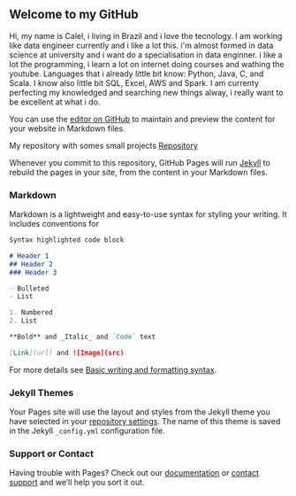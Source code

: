 ## Welcome to my GitHub

Hi, my name is Calel, i living in Brazil and i love the tecnology. I am working like data engineer currently and i like a lot this. i'm almost formed in data science at university and i want do a specialisation in data enginner. i like a lot the programming, i learn a lot on internet doing courses and wathing the youtube. Languages that i already little bit know: Python, Java, C, and Scala. I know also little bit SQL, Excel, AWS and Spark. I am currenty perfecting my knowledged and searching new things alway, i really want to be excellent at what i do.

You can use the [editor on GitHub](https://github.com/calel95/small-projects/edit/gh-pages/index.md) to maintain and preview the content for your website in Markdown files.

My repository with somes small projects [Repository](https://github.com/calel95/small-projects)

Whenever you commit to this repository, GitHub Pages will run [Jekyll](https://jekyllrb.com/) to rebuild the pages in your site, from the content in your Markdown files.

### Markdown

Markdown is a lightweight and easy-to-use syntax for styling your writing. It includes conventions for

```markdown
Syntax highlighted code block

# Header 1
## Header 2
### Header 3

- Bulleted
- List

1. Numbered
2. List

**Bold** and _Italic_ and `Code` text

[Link](url) and ![Image](src)
```

For more details see [Basic writing and formatting syntax](https://docs.github.com/en/github/writing-on-github/getting-started-with-writing-and-formatting-on-github/basic-writing-and-formatting-syntax).

### Jekyll Themes

Your Pages site will use the layout and styles from the Jekyll theme you have selected in your [repository settings](https://github.com/calel95/small-projects/settings/pages). The name of this theme is saved in the Jekyll `_config.yml` configuration file.

### Support or Contact

Having trouble with Pages? Check out our [documentation](https://docs.github.com/categories/github-pages-basics/) or [contact support](https://support.github.com/contact) and we’ll help you sort it out.
